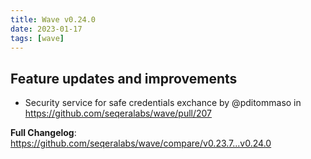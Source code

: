 ```yaml
---
title: Wave v0.24.0
date: 2023-01-17
tags: [wave]
---
```


## Feature updates and improvements

* Security service for safe credentials exchance by @pditommaso in https://github.com/seqeralabs/wave/pull/207

**Full Changelog**: https://github.com/seqeralabs/wave/compare/v0.23.7...v0.24.0
